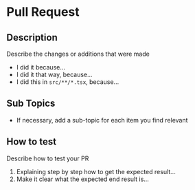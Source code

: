 # Pull Request

## Description

Describe the changes or additions that were made

- I did it because...
- I did it that way, because...
- I did this in `src/**/*.tsx`, because...

## Sub Topics

- If necessary, add a sub-topic for each item you find relevant

## How to test

Describe how to test your PR

1. Explaining step by step how to get the expected result...
2. Make it clear what the expected end result is...
